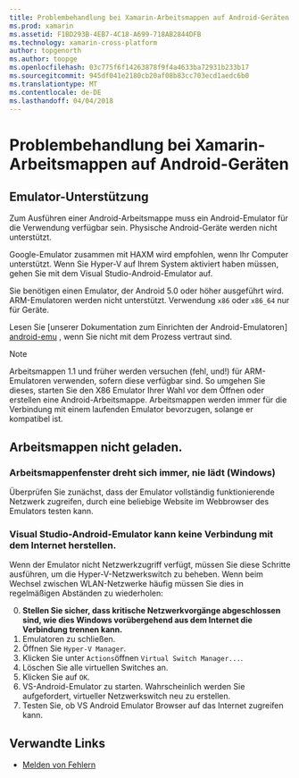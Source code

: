```yaml
---
title: Problembehandlung bei Xamarin-Arbeitsmappen auf Android-Geräten
ms.prod: xamarin
ms.assetid: F1BD293B-4EB7-4C18-A699-718AB2844DFB
ms.technology: xamarin-cross-platform
author: topgenorth
ms.author: toopge
ms.openlocfilehash: 03c775f6f14263878f9f4a4633ba72931b233b17
ms.sourcegitcommit: 945df041e2180cb20af08b83cc703ecd1aedc6b0
ms.translationtype: MT
ms.contentlocale: de-DE
ms.lasthandoff: 04/04/2018
---
```

# <a name="troubleshooting-xamarin-workbooks-on-android"></a>Problembehandlung bei Xamarin-Arbeitsmappen auf Android-Geräten

## <a name="emulator-support"></a>Emulator-Unterstützung

Zum Ausführen einer Android-Arbeitsmappe muss ein Android-Emulator für die Verwendung verfügbar sein. Physische Android-Geräte werden nicht unterstützt.

Google-Emulator zusammen mit HAXM wird empfohlen, wenn Ihr Computer unterstützt.
Wenn Sie Hyper-V auf Ihrem System aktiviert haben müssen, gehen Sie mit dem Visual Studio-Android-Emulator auf.

Sie benötigen einen Emulator, der Android 5.0 oder höher ausgeführt wird. ARM-Emulatoren werden nicht unterstützt. Verwendung `x86` oder `x86_64` nur für Geräte.

Lesen Sie [unserer Dokumentation zum Einrichten der Android-Emulatoren] [ android-emu] , wenn Sie nicht mit dem Prozess vertraut sind.

> [!NOTE]
> Arbeitsmappen 1.1 und früher werden versuchen (fehl, und!) für ARM-Emulatoren verwenden, sofern diese verfügbar sind. So umgehen Sie dieses, starten Sie den X86 Emulator Ihrer Wahl vor dem Öffnen oder erstellen eine Android-Arbeitsmappe. Arbeitsmappen werden immer für die Verbindung mit einem laufenden Emulator bevorzugen, solange er kompatibel ist.

## <a name="workbooks-wont-load"></a>Arbeitsmappen nicht geladen.

### <a name="workbook-window-spins-forever-never-loads-windows"></a>Arbeitsmappenfenster dreht sich immer, nie lädt (Windows)

Überprüfen Sie zunächst, dass der Emulator vollständig funktionierende Netzwerk zugreifen, durch eine beliebige Website im Webbrowser des Emulators testen kann.

### <a name="visual-studio-android-emulator-cannot-connect-to-the-internet"></a>Visual Studio-Android-Emulator kann keine Verbindung mit dem Internet herstellen.

Wenn der Emulator nicht Netzwerkzugriff verfügt, müssen Sie diese Schritte ausführen, um die Hyper-V-Netzwerkswitch zu beheben. Wenn beim Wechsel zwischen WLAN-Netzwerke häufig müssen Sie dies in regelmäßigen Abständen zu wiederholen:

0. **Stellen Sie sicher, dass kritische Netzwerkvorgänge abgeschlossen sind, wie dies Windows vorübergehend aus dem Internet die Verbindung trennen kann.**
1. Emulatoren zu schließen.
2. Öffnen Sie `Hyper-V Manager`.
3. Klicken Sie unter `Actions`öffnen `Virtual Switch Manager...`.
4. Löschen Sie alle virtuellen Switches an.
5. Klicken Sie auf `OK`.
6. VS-Android-Emulator zu starten. Wahrscheinlich werden Sie aufgefordert, virtueller Netzwerkswitch neu zu erstellen.
7. Testen Sie, ob VS Android Emulator Browser auf das Internet zugreifen kann.

[android-emu]: https://developer.xamarin.com/guides/android/deployment,_testing,_and_metrics/debug-on-emulator/


## <a name="related-links"></a>Verwandte Links

- [Melden von Fehlern](~/tools/workbooks/install.md#reporting-bugs)
